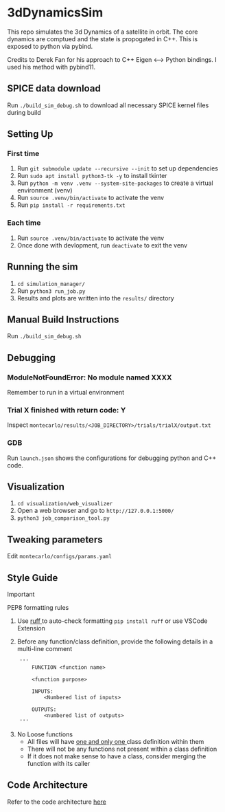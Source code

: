 # 3dDynamicsSim

This repo simulates the 3d Dynamics of a satellite in orbit. The core dynamics are comptued and the state is propogated in C++. This is exposed to python via pybind. 

Credits to Derek Fan for his approach to C++ Eigen <--> Python bindings. I used his method with pybind11. 

## SPICE data download
Run `./build_sim_debug.sh` to download all necessary SPICE kernel files during build

## Setting Up
### First time
1. Run `git submodule update --recursive --init` to set up dependencies
2. Run `sudo apt install python3-tk -y` to install tkinter
3. Run `python -m venv .venv --system-site-packages` to create a virtual environment (venv)
4. Run `source .venv/bin/activate` to activate the venv
5. Run `pip install -r requirements.txt`

### Each time
1. Run `source .venv/bin/activate` to activate the venv
2. Once done with devlopment, run `deactivate` to exit the venv

## Running the sim
1. `cd simulation_manager/`
2. Run `python3 run_job.py`
3. Results and plots are written into the `results/` directory
 
## Manual Build Instructions
Run `./build_sim_debug.sh`

## Debugging

### ModuleNotFoundError: No module named XXXX
Remember to run in a virtual environment

### Trial X finished with return code: Y
Inspect `montecarlo/results/<JOB_DIRECTORY>/trials/trialX/output.txt` 

### GDB
Run `launch.json` shows the configurations for debugging python and C++ code.

## Visualization
1. `cd visualization/web_visualizer`
2. Open a web browser and go to `http://127.0.0.1:5000/`
3. `python3 job_comparison_tool.py`

## Tweaking parameters
Edit `montecarlo/configs/params.yaml`

## Style Guide
> [!IMPORTANT]
> PEP8 formatting rules

1. Use <u> ruff </u> to auto-check formatting
``` pip install ruff ``` or use VSCode Extension

2. Before any function/class definition, provide the following details in a multi-line comment
```
    '''
        FUNCTION <function name>

        <function purpose>
        
        INPUTS:
            <Numbered list of inputs>
            
        OUTPUTS:
            <numbered list of outputs>
    '''  
```

3. No Loose functions
    - All files will have <u> one and only one </u> class definition within them
    - There will not be any functions not present within a class definition
    - If it does not make sense to have a class, consider merging the function with its caller

## Code Architecture
Refer to the code architecture <a href="https://www.notion.so/Physics-Model-Simulation-Architecture-10648018d82a80d4a90ce8fb38b47777">here</a>
